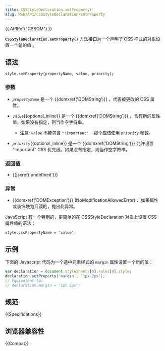 ```yaml
---
title: CSSStyleDeclaration.setProperty()
slug: Web/API/CSSStyleDeclaration/setProperty
---
```


{{ APIRef("CSSOM") }}

**`CSSStyleDeclaration.setProperty()`** 方法接口为一个声明了 CSS 样式的对象设置一个新的值 。

## 语法

```plain
style.setProperty(propertyName, value, priority);
```

### 参数

- _`propertyName`_ 是一个 {{domxref('DOMString')}} ，代表被更改的 CSS 属性。
- _`value`_{{optional_inline}} 是一个 {{domxref('DOMString')}} ，含有新的属性值。如果没有指定，则当作空字符串。

  - 注意: _`value`_ 不能包含 `"!important"` --那个应该使用 _`priority`_ 参数。

- _`priority`_{{optional_inline}} 是一个 {{domxref('DOMString')}} 允许设置 "important" CSS 优先级。如果没有指定，则当作空字符串。

### 返回值

- {{jsxref('undefined')}}

### 异常

- {{domxref('DOMException')}} (NoModificationAllowedError)： 如果属性或装饰块为只读的，抛出此异常。

JavaScript 有一个特别的，更简单的在 CSSStyleDeclaration 对象上设置 CSS 属性值的语法：

```plain
style.cssPropertyName = 'value';
```

## 示例

下面的 Javascript 代码为一个选中元素样式的 `margin` 属性设置一个新的值：

```js
var declaration = document.styleSheets[0].rules[0].style;
declaration.setProperty('margin', '1px 2px');
// Equivalent to:
// declaration.margin = '1px 2px';
```

## 规范

{{Specifications}}

## 浏览器兼容性

{{Compat}}
